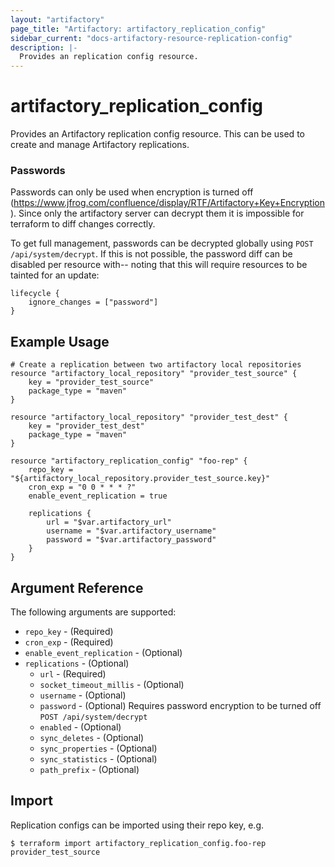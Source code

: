 ```yaml
---
layout: "artifactory"
page_title: "Artifactory: artifactory_replication_config"
sidebar_current: "docs-artifactory-resource-replication-config"
description: |-
  Provides an replication config resource.
---
```


# artifactory_replication_config

Provides an Artifactory replication config resource. This can be used to create and manage Artifactory replications.

### Passwords
Passwords can only be used when encryption is turned off (https://www.jfrog.com/confluence/display/RTF/Artifactory+Key+Encryption). 
Since only the artifactory server can decrypt them it is impossible for terraform to diff changes correctly.

To get full management, passwords can be decrypted globally using `POST /api/system/decrypt`. If this is not possible, 
the password diff can be disabled per resource with-- noting that this will require resources to be tainted for an update:
```hcl
lifecycle {
    ignore_changes = ["password"]
}
``` 

## Example Usage

```hcl
# Create a replication between two artifactory local repositories
resource "artifactory_local_repository" "provider_test_source" {
	key = "provider_test_source"
	package_type = "maven"
}

resource "artifactory_local_repository" "provider_test_dest" {
	key = "provider_test_dest"
	package_type = "maven"
}

resource "artifactory_replication_config" "foo-rep" {
	repo_key = "${artifactory_local_repository.provider_test_source.key}"
	cron_exp = "0 0 * * * ?"
	enable_event_replication = true
	
	replications {
		url = "$var.artifactory_url"
		username = "$var.artifactory_username"
		password = "$var.artifactory_password"
	}
}
```

## Argument Reference

The following arguments are supported:

* `repo_key` - (Required)
* `cron_exp` - (Required)
* `enable_event_replication` - (Optional)
* `replications` - (Optional)
    * `url` - (Required)
    * `socket_timeout_millis` - (Optional)
    * `username` - (Optional)
    * `password` - (Optional) Requires password encryption to be turned off `POST /api/system/decrypt`
    * `enabled` - (Optional)
    * `sync_deletes` - (Optional)
    * `sync_properties` - (Optional)
    * `sync_statistics` - (Optional)
    * `path_prefix` - (Optional)

## Import

Replication configs can be imported using their repo key, e.g.

```
$ terraform import artifactory_replication_config.foo-rep provider_test_source
```